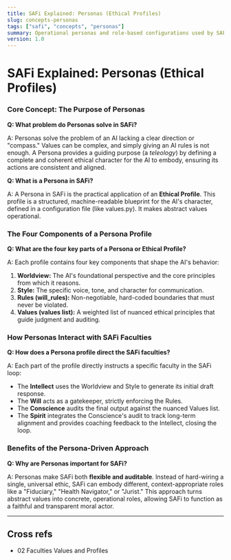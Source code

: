 ```yaml
---
title: SAFi Explained: Personas (Ethical Profiles)
slug: concepts-personas
tags: ["safi", "concepts", "personas"]
summary: Operational personas and role-based configurations used by SAFi.
version: 1.0
---
```


# SAFi Explained: Personas (Ethical Profiles)

### **Core Concept: The Purpose of Personas**

**Q: What problem do Personas solve in SAFi?**

A: Personas solve the problem of an AI lacking a clear direction or "compass." Values can be complex, and simply giving an AI rules is not enough. A Persona provides a guiding purpose (a _teleology_) by defining a complete and coherent ethical character for the AI to embody, ensuring its actions are consistent and aligned.

**Q: What is a Persona in SAFi?**

A: A Persona in SAFi is the practical application of an **Ethical Profile**. This profile is a structured, machine-readable blueprint for the AI's character, defined in a configuration file (like values.py). It makes abstract values operational.

### **The Four Components of a Persona Profile**

**Q: What are the four key parts of a Persona or Ethical Profile?**

A: Each profile contains four key components that shape the AI's behavior:

1. **Worldview:** The AI's foundational perspective and the core principles from which it reasons.
2. **Style:** The specific voice, tone, and character for communication.
3. **Rules (will_rules):** Non-negotiable, hard-coded boundaries that must never be violated.
4. **Values (values list):** A weighted list of nuanced ethical principles that guide judgment and auditing.

### **How Personas Interact with SAFi Faculties**

**Q: How does a Persona profile direct the SAFi faculties?**

A: Each part of the profile directly instructs a specific faculty in the SAFi loop:

- The **Intellect** uses the Worldview and Style to generate its initial draft response.
- The **Will** acts as a gatekeeper, strictly enforcing the Rules.
- The **Conscience** audits the final output against the nuanced Values list.
- The **Spirit** integrates the Conscience's audit to track long-term alignment and provides coaching feedback to the Intellect, closing the loop.

### **Benefits of the Persona-Driven Approach**

**Q: Why are Personas important for SAFi?**

A: Personas make SAFi both **flexible and auditable**. Instead of hard-wiring a single, universal ethic, SAFi can embody different, context-appropriate roles like a "Fiduciary," "Health Navigator," or "Jurist." This approach turns abstract values into concrete, operational roles, allowing SAFi to function as a faithful and transparent moral actor.

---

## Cross refs
- 02 Faculties Values and Profiles
